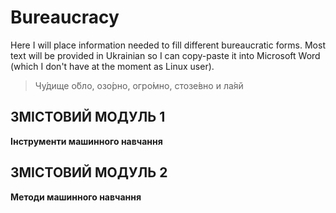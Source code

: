 # Bureaucracy

Here I will place information needed to fill different bureaucratic forms.
Most text will be provided in Ukrainian so I can copy-paste it into Microsoft Word (which I don't have at the moment as Linux user).

> Чу́дище о́бло, озо́рно, огро́мно, стозе́вно и ла́яй

## ЗМІСТОВИЙ МОДУЛЬ 1
**Інструменти машинного навчання**

## ЗМІСТОВИЙ МОДУЛЬ 2
**Методи машинного навчання**
